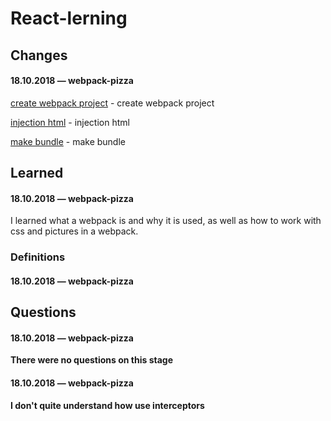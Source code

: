 # React-lerning

## Changes

#### 18.10.2018 — webpack-pizza

[create webpack project](https://github.com/Mikele11/React-lerning/commit/b96abe649b22e143420ba86ea6fe01da788d2123) - create webpack project

[injection html](https://github.com/Mikele11/React-lerning/commit/1fefa8aab99c24fdd82f3e9167fd5ae108ba7ddb) - injection html

[make bundle](https://github.com/Mikele11/React-lerning/commit/c55537cc04f8137c4dbc8a5be7758e90658c12f7) - make bundle

## Learned

#### 18.10.2018 — webpack-pizza

I learned what a webpack is and why it is used, as well as how to work with css and pictures in a webpack.

### Definitions

#### 18.10.2018 — webpack-pizza


## Questions

#### 18.10.2018 — webpack-pizza

**There were no questions on this stage**

#### 18.10.2018 — webpack-pizza

**I don't quite understand how use interceptors**



